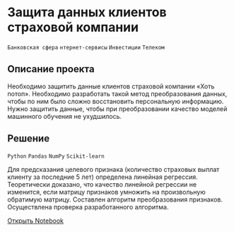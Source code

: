 # Защита данных клиентов страховой компании

`Банковская сфера` `нтернет-сервисы` `Инвестиции` `Телеком`

## Описание проекта

Необходимо защитить данные клиентов страховой компании «Хоть потоп». Необходимо разработать такой метод преобразования данных, чтобы по ним было сложно восстановить персональную информацию. Нужно защитить данные, чтобы при преобразовании качество моделей машинного обучения не ухудшилось. 

## Решение

`Python` `Pandas` `NumPy` `Scikit-learn`

Для предсказания целевого признака (количество страховых выплат клиенту за последние 5 лет) определена линейная регрессия. Теоретически доказано, что качество линейной регрессии не изменится, если матрицу признаков умножить на произвольную обратимую матрицу. Составлен алгоритм преобразования признаков. Осуществлена проверка разработанного алгоритма.

[Открыть Notebook](https://github.com/Kri5PO/Projects/blob/main/09_Защита_данных_клиентов_страховой_компании/insurance.ipynb)


```python

```

